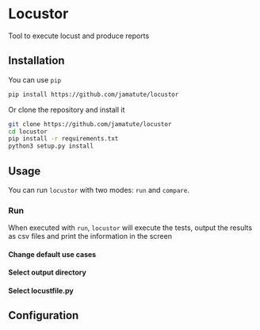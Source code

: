 # Locustor

Tool to execute locust and produce reports

## Installation

You can use `pip`

```bash
pip install https://github.com/jamatute/locustor
```

Or clone the repository and install it

```bash
git clone https://github.com/jamatute/locustor
cd locustor
pip install -r requirements.txt
python3 setup.py install
```

## Usage

You can run `locustor` with two modes: `run` and `compare`.

### Run

When executed with `run`, `locustor` will execute the tests, output the
results as csv files and print the information in the screen

#### Change default use cases

#### Select output directory

#### Select locustfile.py


## Configuration

